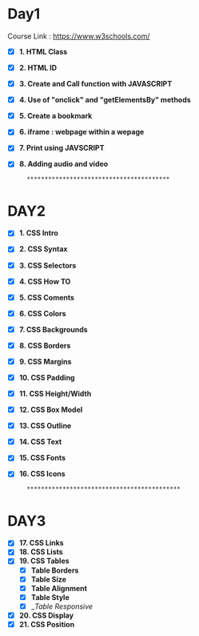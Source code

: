 # Day1

Course Link : https://www.w3schools.com/
- [x] __1. HTML Class__
- [x] __2. HTML ID__
- [x] __3. Create and Call function with JAVASCRIPT__
- [x] __4. Use of "onclick" and "getElementsBy" methods__
- [x] __5. Create a bookmark__
- [x] __6. iframe :  webpage within a wepage__
- [x] __7. Print using JAVSCRIPT__
- [x] __8. Adding audio and video__

		****************************************
# DAY2

- [x] __1. CSS Intro__
- [x] __2. CSS Syntax__
- [x] __3. CSS Selectors__
- [x] __4. CSS How TO__
- [x] __5. CSS Coments__
- [x] __6. CSS Colors__
- [x] __7. CSS Backgrounds__
- [x] __8. CSS Borders__
- [x] __9. CSS Margins__
- [x] __10. CSS Padding__
- [x] __11. CSS Height/Width__
- [x] __12. CSS Box Model__
- [x] __13. CSS Outline__
- [x] __14. CSS Text__
- [x] __15. CSS Fonts__
- [x] __16. CSS Icons__

		*******************************************
# DAY3

- [x] __17. CSS Links__
- [x] __18. CSS Lists__
- [x] __19. CSS Tables__
	- [x] __Table Borders__
	- [x] __Table Size__
	- [x] __Table Alignment__
	- [x] __Table Style__
	- [x] __Table Responsive_
- [x] __20. CSS Display__
- [x] __21. CSS Position__
